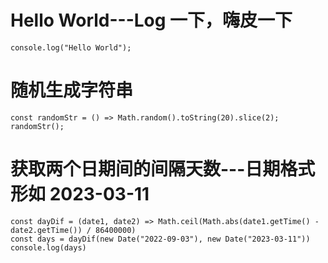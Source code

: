 # Hello World---Log 一下，嗨皮一下
```
console.log("Hello World");
```

# 随机生成字符串
```
const randomStr = () => Math.random().toString(20).slice(2);
randomStr();
```

# 获取两个日期间的间隔天数---日期格式形如 2023-03-11
```
const dayDif = (date1, date2) => Math.ceil(Math.abs(date1.getTime() - date2.getTime()) / 86400000)
const days = dayDif(new Date("2022-09-03"), new Date("2023-03-11"))
console.log(days)
```